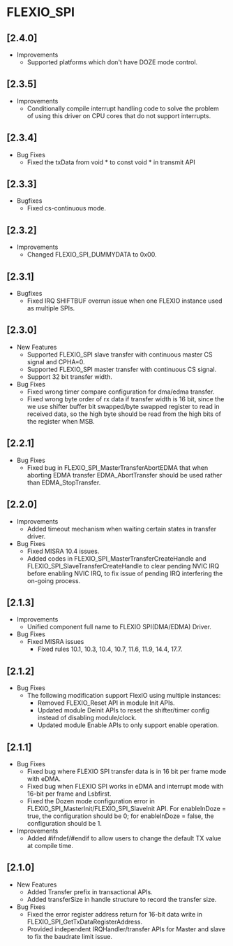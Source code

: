 # FLEXIO_SPI

## [2.4.0]

- Improvements
  - Supported platforms which don't have DOZE mode control.

## [2.3.5]

- Improvements
  - Conditionally compile interrupt handling code to solve the problem of using this driver on CPU cores that do not support interrupts.

## [2.3.4]

- Bug Fixes
  - Fixed the txData from void * to const void * in transmit API

## [2.3.3]

- Bugfixes
  - Fixed cs-continuous mode.

## [2.3.2]

- Improvements
  - Changed FLEXIO_SPI_DUMMYDATA to 0x00.

## [2.3.1]

- Bugfixes
  - Fixed IRQ SHIFTBUF overrun issue when one FLEXIO instance used as multiple SPIs.

## [2.3.0]

- New Features
  - Supported FLEXIO_SPI slave transfer with continuous master CS signal and CPHA=0.
  - Supported FLEXIO_SPI master transfer with continuous CS signal.
  - Support 32 bit transfer width.
- Bug Fixes
  - Fixed wrong timer compare configuration for dma/edma transfer.
  - Fixed wrong byte order of rx data if transfer width is 16 bit, since the we use shifter buffer bit swapped/byte
    swapped register to read in received data, so the high byte should be read from the high bits of the register when
    MSB.

## [2.2.1]

- Bug Fixes
  - Fixed bug in FLEXIO_SPI_MasterTransferAbortEDMA that when aborting EDMA transfer EDMA_AbortTransfer should be
    used rather than EDMA_StopTransfer.

## [2.2.0]

- Improvements
  - Added timeout mechanism when waiting certain states in transfer driver.
- Bug Fixes
  - Fixed MISRA 10.4 issues.
  - Added codes in FLEXIO_SPI_MasterTransferCreateHandle and FLEXIO_SPI_SlaveTransferCreateHandle to clear pending
    NVIC IRQ before enabling NVIC IRQ, to fix issue of pending IRQ interfering the on-going process.

## [2.1.3]

- Improvements
  - Unified component full name to FLEXIO SPI(DMA/EDMA) Driver.
- Bug Fixes
  - Fixed MISRA issues
    - Fixed rules 10.1, 10.3, 10.4, 10.7, 11.6, 11.9, 14.4, 17.7.

## [2.1.2]

- Bug Fixes
  - The following modification support FlexIO using multiple instances:
    - Removed FLEXIO_Reset API in module Init APIs.
    - Updated module Deinit APIs to reset the shifter/timer config instead of disabling module/clock.
    - Updated module Enable APIs to only support enable operation.

## [2.1.1]

- Bug Fixes
  - Fixed bug where FLEXIO SPI transfer data is in 16 bit per frame mode with eDMA.
  - Fixed bug when FLEXIO SPI works in eDMA and interrupt mode with 16-bit per frame and Lsbfirst.
  - Fixed the Dozen mode configuration error in FLEXIO_SPI_MasterInit/FLEXIO_SPI_SlaveInit API. For enableInDoze
    = true, the configuration should be 0; for enableInDoze = false, the configuration should be 1.
- Improvements
  - Added #ifndef/#endif to allow users to change the default TX value at compile time.

## [2.1.0]

- New Features
  - Added Transfer prefix in transactional APIs.
  - Added transferSize in handle structure to record the transfer size.
- Bug Fixes
  - Fixed the error register address return for 16-bit data write in FLEXIO_SPI_GetTxDataRegisterAddress.
  - Provided independent IRQHandler/transfer APIs for Master and slave to fix the baudrate limit issue.
